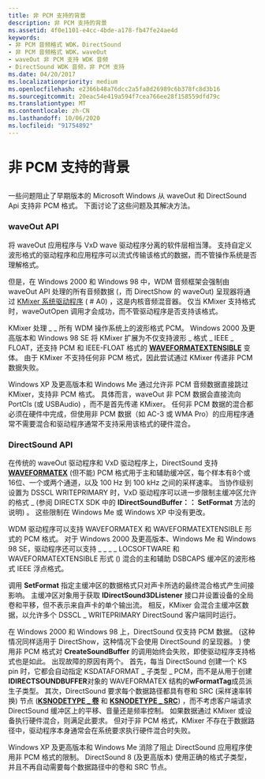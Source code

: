 ```yaml
---
title: 非 PCM 支持的背景
description: 非 PCM 支持的背景
ms.assetid: 4f0e1101-e4cc-4bde-a178-fb47fe24ae4d
keywords:
- 非 PCM 音频格式 WDK，DirectSound
- 非 PCM 音频格式 WDK，waveOut
- waveOut 非 PCM 支持 WDK 音频
- DirectSound WDK 音频，非 PCM 支持
ms.date: 04/20/2017
ms.localizationpriority: medium
ms.openlocfilehash: e2366b48a76dcc2a5fa8d26989c6b378fc8d3b16
ms.sourcegitcommit: 20eac54e419a594f7cea766ee28f158559dfd79c
ms.translationtype: MT
ms.contentlocale: zh-CN
ms.lasthandoff: 10/06/2020
ms.locfileid: "91754892"
---
```

# <a name="background-of-non-pcm-support"></a>非 PCM 支持的背景


## <span id="background_of_non_pcm_support"></span><span id="BACKGROUND_OF_NON_PCM_SUPPORT"></span>


一些问题阻止了早期版本的 Microsoft Windows 从 waveOut 和 DirectSound Api 支持非 PCM 格式。 下面讨论了这些问题及其解决方法。

### <a name="span-idwaveout_apispanspan-idwaveout_apispanspan-idwaveout_apispanwaveout-api"></a><span id="waveOut_API"></span><span id="waveout_api"></span><span id="WAVEOUT_API"></span>waveOut API

将 waveOut 应用程序与 VxD wave 驱动程序分离的软件层相当薄。 支持自定义波形格式的驱动程序和应用程序可以流式传输该格式的数据，而不管操作系统是否理解格式。

但是，在 Windows 2000 和 Windows 98 中，WDM 音频框架会强制由 waveOut API 处理的所有音频数据 (，而 DirectShow 的 waveOut) 呈现器将通过 [KMixer 系统驱动程序](kernel-mode-wdm-audio-components.md#kmixer_system_driver) ( # A0) ，这是内核音频混音器。 仅当 KMixer 支持格式时，waveOutOpen 调用才会成功，而不管驱动程序是否支持该格式。

KMixer 处理 \_ \_ 所有 WDM 操作系统上的波形格式 PCM。 Windows 2000 及更高版本和 Windows 98 SE 将 KMixer 扩展为不仅支持波形 \_ 格式 \_ IEEE \_ FLOAT，还支持 PCM 和 IEEE-FLOAT 格式的 [**WAVEFORMATEXTENSIBLE**](/windows-hardware/drivers/ddi/ksmedia/ns-ksmedia-waveformatextensible) 变体。 由于 KMixer 不支持任何非 PCM 格式，因此尝试通过 KMixer 传递非 PCM 数据失败。

Windows XP 及更高版本和 Windows Me 通过允许非 PCM 音频数据直接跳过 KMixer，支持非 PCM 格式。 具体而言，waveOut 非 PCM 数据会直接流向 PortCls (或 USBAudio) ，而不是首先传递 KMixer。 任何非 PCM 数据的混合都必须在硬件中完成，但使用非 PCM 数据（如 AC-3 或 WMA Pro）的应用程序通常不需要混合和驱动程序通常不支持采用该格式的硬件混合。

### <a name="span-iddirectsound_apispanspan-iddirectsound_apispanspan-iddirectsound_apispandirectsound-api"></a><span id="DirectSound_API"></span><span id="directsound_api"></span><span id="DIRECTSOUND_API"></span>DirectSound API

在传统的 waveOut 驱动程序和 VxD 驱动程序上，DirectSound 支持 [**WAVEFORMATEX**](/windows/win32/api/mmreg/ns-mmreg-waveformatex) (但不能) PCM 格式用于主和辅助缓冲区，每个样本有8个或16位、一个或两个通道，以及 100 Hz 到 100 kHz 之间的采样速率。 当协作级别设置为 DSSCL WRITEPRIMARY 时，VxD 驱动程序可以进一步限制主缓冲区允许的格式 \_ (参阅 DIRECTX SDK 中的 **IDirectSoundBuffer：： SetFormat** 方法的说明) 。 这些限制在 Windows Me 或 Windows XP 中没有更改。

WDM 驱动程序可以支持 WAVEFORMATEX 和 WAVEFORMATEXTENSIBLE 形式的 PCM 格式。 对于 Windows 2000 及更高版本、Windows Me 和 Windows 98 SE，驱动程序还可以支持 \_ \_ \_ \_ LOCSOFTWARE 和 WAVEFORMATEXTENSIBLE 形式 () 混合的主和辅助 DSBCAPS 缓冲区的波形格式 IEEE 浮点格式。

调用 **SetFormat** 指定主缓冲区的数据格式只对声卡所选的最终混合格式产生间接影响。 主缓冲区对象用于获取 **IDirectSound3DListener** 接口并设置设备的全局卷和平移，但不表示来自声卡的单个输出流。 相反，KMixer 会混合主缓冲区数据，以允许多个 DSSCL \_ WRITEPRIMARY DirectSound 客户端同时运行。

在 Windows 2000 和 Windows 98 上，DirectSound 仅支持 PCM 数据。  (这种情况同样适用于 DirectShow，这种情况下会使用 DirectSound 的呈现器。 ) 使用非 PCM 格式对 **CreateSoundBuffer** 的调用始终会失败，即使驱动程序支持格式也是如此。 出现故障的原因有两个。 首先，每当 DirectSound 创建一个 KS pin 时，它都会自动指定 KSDATAFORMAT \_ 子类型 \_ PCM，而不是从用于创建**IDIRECTSOUNDBUFFER**对象的 WAVEFORMATEX 结构的**wFormatTag**成员派生子类型。 其次，DirectSound 要求每个数据路径都具有卷和 SRC (采样速率转换) 节点 ([**KSNODETYPE \_ 卷**](./ksnodetype-volume.md) 和 [**KSNODETYPE \_ SRC**](./ksnodetype-src.md)) ，而不考虑客户端请求 DirectSound 缓冲区上的平移、音量还是频率控制。 如果数据通过 KMixer 或设备执行硬件混合，则满足此要求。 但对于非 PCM 格式，KMixer 不存在于数据路径中，驱动程序本身通常会在系统要求执行硬件混合时失败。

Windows XP 及更高版本和 Windows Me 消除了阻止 DirectSound 应用程序使用非 PCM 格式的限制。 DirectSound 8 (及更高版本) 使用正确的格式子类型，并且不再自动需要每个数据路径中的卷和 SRC 节点。

 

